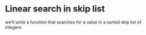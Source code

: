 # Linear search in skip list

we'll write a function that searches for a value in a sorted skip list of integers